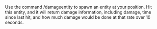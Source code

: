 Use the command /damageentity to spawn an entity at your position. Hit this entity, and it will return damage information, including damage, time since last hit, and how much damage would be done at that rate over 10 seconds.
